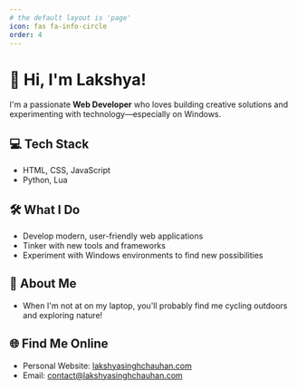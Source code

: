 ```yaml
---
# the default layout is 'page'
icon: fas fa-info-circle
order: 4
---
```


# 👋 Hi, I'm Lakshya!

I'm a passionate **Web Developer** who loves building creative solutions and experimenting with technology—especially on Windows.

## 💻 Tech Stack
- HTML, CSS, JavaScript  
- Python, Lua

## 🛠️ What I Do
- Develop modern, user-friendly web applications
- Tinker with new tools and frameworks
- Experiment with Windows environments to find new possibilities

## 🚴 About Me
- When I'm not at on my laptop, you'll probably find me cycling outdoors and exploring nature!

## 🌐 Find Me Online
- Personal Website: [lakshyasinghchauhan.com](https://lakshyasinghchauhan.com)
- Email: [contact@lakshyasinghchauhan.com](mailto:contact@lakshyasinghchauhan.com)

